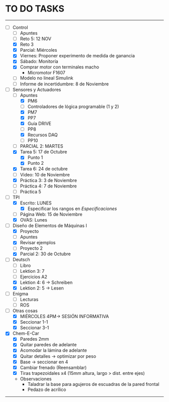 # TO DO TASKS 


---

- [ ] Control
	- [ ] Apuntes
	- [ ] Reto 5: 12 NOV
	- [x] Reto 3
	- [x] Parcial: Miércoles
	- [x] Viernes: Proponer experimento de medida de ganancia
	- [x] Sábado: Monitoría
	- [x] Comprar motor con terminales macho
		- Micromotor F1607
	- [ ] Modelo no lineal Simulink
	- [ ] Informe de incertidumbre: 8 de Noviembre
		
- [ ] Sensores y Actuadores
	- [ ] Apuntes
		- [x] PM6
		- [ ] Controladores de lógica programable (1 y 2)
		- [x] PM7
		- [x] PP7
		- [x] Guía DRIVE
		- [ ] PP8
		- [x] Recursos DAQ
		- [ ] PP10
	- [ ] PARCIAL 2: MARTES
	- [x] Tarea 5: 17 de Octubre
		- [x] Punto 1
		- [x] Punto 2
	- [x] Tarea 6: 24 de octubre
	- [ ] Video: 10 de Noviembre
	- [x] Práctica 3: 3 de Noviembre
	- [ ] Práctica 4: 7 de Noviembre
	- [ ] Práctica 5
	
- [ ] TPI
	- [x] Escrito: LUNES
		- [x] Especificar los rangos en _Especificaciones_
	- [ ] Página Web: 15 de Noviembre
	- [x] OVAS: Lunes

- [ ] Diseño de Elementos de Máquinas I
	- [x] Proyecto
	- [ ] Apuntes
	- [x] Revisar ejemplos
	- [ ] Proyecto 2
	- [x] Parcial 2: 30 de Octubre

- [ ] Deutsch
	- [ ] Libro
	- [ ] Lektion 3: 7
	- [ ] Ejercicios A2
	- [x] Lektion 4: 6 -> Schreiben
	- [x] Lektion 2: 5 -> Lesen
 
 - [ ] Enigma
	 - [ ] Lecturas
	 - [ ] ROS

 - [ ] Otras cosas
	 - [x] MIÉRCOLES 4PM-> SESIÓN INFORMATIVA
	 - [x] Seccionar 1-1
	 - [x] Seccionar 3-1

- [x] Chem-E-Car
	- [x] Paredes 2mm
	- [x] Quitar paredes de adelante
	- [x] Acomodar la lámina de adelante
	- [x] Quitar detalles -> optimizar por peso
	- [x] Base -> seccionar en 4
	- [x] Cambiar frenado (Reensamblar)
	- [x] Tiras trapezoidales x4 (15mm altura, largo > dist. entre ejes)
	- Observaciones
		- Taladrar la base para agujeros de escuadras de la pared frontal
		- Pedazo de acrílico

---










